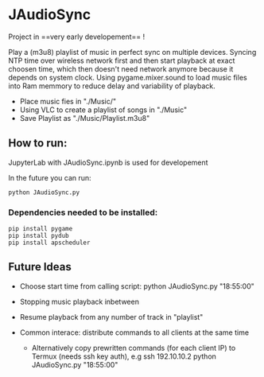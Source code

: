 # JAudioSync
Project in ==very early developement== !

Play a (m3u8) playlist of music in perfect sync on multiple devices.
Syncing NTP time over wireless network first and then start playback at exact choosen time, which then doesn't need network anymore because it depends on system clock.
Using pygame.mixer.sound to load music files into Ram memmory to reduce delay and variability of playback.

- Place music fies in "./Music/"
- Using VLC to create a playlist of songs in "./Music"
- Save Playlist as "./Music/Playlist.m3u8"

## How to run:

JupyterLab with JAudioSync.ipynb is used for developement

In the future you can run:
```
python JAudioSync.py
```

### Dependencies needed to be installed:
```
pip install pygame
pip install pydub
pip install apscheduler
```

## Future Ideas

- Choose start time from calling script: python JAudioSync.py "18:55:00"
- Stopping music playback inbetween
- Resume playback from any number of track in "playlist"

- Common interace: distribute commands to all clients at the same time
   - Alternatively copy prewritten commands (for each client IP) to Termux (needs ssh key auth), e.g ssh 192.10.10.2 python JAudioSync.py "18:55:00"

